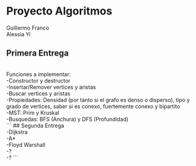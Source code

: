 # Proyecto Algoritmos
Guillermo Franco
<br/>
Alessia Yi
<br/>
## Primera Entrega
<br/>
Funciones a implementar:
<br/>
  -Constructor y destructor
  <br/>
  -Insertar/Remover vertices y aristas
  <br/>
  -Buscar vertices y aristas
  <br/>
  -Propiedades: Densidad (por tanto si el grafo es denso o disperso), tipo y grado de vertices, saber si es conexo, fuertemente conexo y bipartito
  <br/>
  -MST: Prim y Kruskal
  <br/>
  -Busquedas: BFS (Anchura) y DFS (Profundidad)
<br/>
```
## Segunda Entrega
<br/>
  -Dijkstra
  <br/>
  -A*
  <br/>
  -Floyd Warshall
   <br/>
  -?
   <br/>
  -?
```
